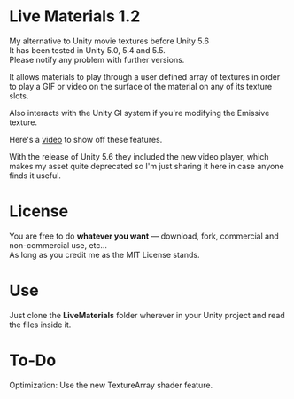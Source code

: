 # Live Materials 1.2
My alternative to Unity movie textures before Unity 5.6  
It has been tested in Unity 5.0, 5.4 and 5.5.  
Please notify any problem with further versions.

It allows materials to play through a user defined array of textures in order to play a GIF or video on the surface of the material on any of its texture slots.

Also interacts with the Unity GI system if you're modifying the Emissive texture.

Here's a [video](https://www.youtube.com/watch?v=PS0Es34NoaY) to show off these features.

With the release of Unity 5.6 they included the new video player, which makes my asset quite deprecated so I'm just sharing it here in case anyone finds it useful.

# License
You are free to do **whatever you want** — download, fork, commercial and non-commercial use, etc...  
As long as you credit me as the MIT License stands.

# Use
Just clone the **LiveMaterials** folder wherever in your Unity project and read the files inside it.

# To-Do
Optimization: Use the new TextureArray shader feature.
